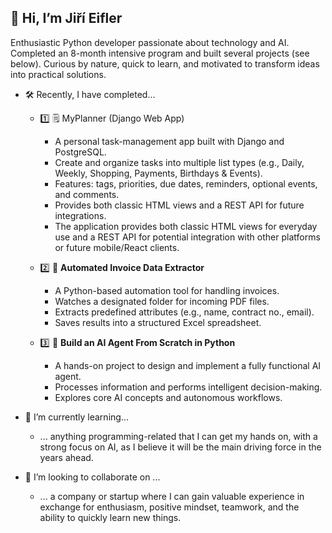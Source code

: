 ## 👋 Hi, I’m Jiří Eifler

Enthusiastic Python developer passionate about technology and AI. Completed an 8-month intensive program and built several projects (see below). Curious by nature, quick to learn, and motivated to transform ideas into practical solutions.

- 🛠 Recently, I have completed…
   
  - 1️⃣ 🗒 MyPlanner (Django Web App)
	- A personal task-management app built with Django and PostgreSQL.
	- Create and organize tasks into multiple list types (e.g., Daily, Weekly, Shopping, Payments, Birthdays & Events).
	- Features: tags, priorities, due dates, reminders, optional events, and comments.
	- Provides both classic HTML views and a REST API for future integrations.
	- The application provides both classic HTML views for everyday use and a REST API for potential integration with other platforms or future mobile/React clients.

  - 2️⃣ 📄 **Automated Invoice Data Extractor**
  	- A Python-based automation tool for handling invoices.
	- Watches a designated folder for incoming PDF files.
	- Extracts predefined attributes (e.g., name, contract no., email).
	- Saves results into a structured Excel spreadsheet.

  - 3️⃣ 🤖 **Build an AI Agent From Scratch in Python**
  	- A hands-on project to design and implement a fully functional AI agent.
	- Processes information and performs intelligent decision-making.
	- Explores core AI concepts and autonomous workflows.

- 🌱 I’m currently learning...
  - ... anything programming-related that I can get my hands on, with a strong focus on AI, as I believe it will be the main driving force in the years ahead.
    
- 🤝 I’m looking to collaborate on ...
  - ... a company or startup where I can gain valuable experience in exchange for enthusiasm, positive mindset, teamwork, and the ability to quickly learn new things.

<!--
**JirkaEifler/JirkaEifler** is a ✨ _special_ ✨ repository because its `README.md` (this file) appears on your GitHub profile.

Here are some ideas to get you started:

- 🔭 I’m currently working on ...
- 🌱 I’m currently learning ...
- 👯 I’m looking to collaborate on ...
- 🤔 I’m looking for help with ...
- 💬 Ask me about ...
- 📫 How to reach me: ...
- 😄 Pronouns: ...
- ⚡ Fun fact: ...
-->
